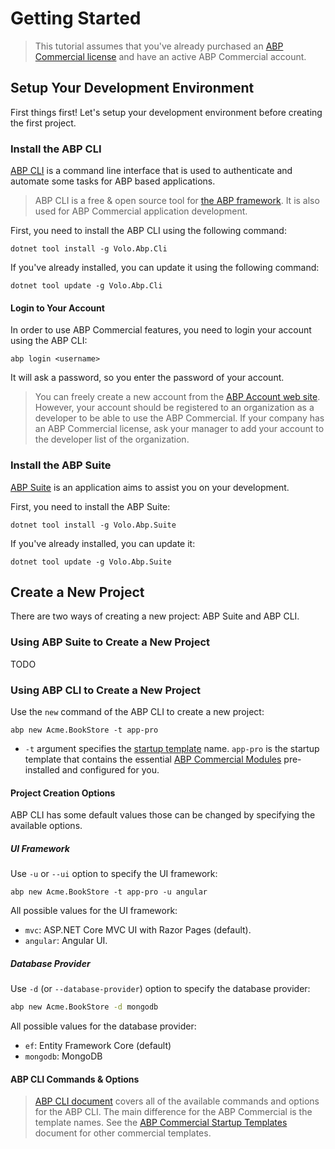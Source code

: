 # Getting Started

> This tutorial assumes that you've already purchased an [ABP Commercial license](https://commercial.abp.io/pricing) and have an active ABP Commercial account.

## Setup Your Development Environment

First things first! Let's setup your development environment before creating the first project.

### Install the ABP CLI

[ABP CLI](https://docs.abp.io/en/abp/latest/CLI) is a command line interface that is used to authenticate and automate some tasks for ABP based applications.

> ABP CLI is a free & open source tool for [the ABP framework](https://abp.io/). It is also used for ABP Commercial application development.

First, you need to install the ABP CLI using the following command:

````shell
dotnet tool install -g Volo.Abp.Cli
````

If you've already installed, you can update it using the following command:

````shell
dotnet tool update -g Volo.Abp.Cli
````

#### Login to Your Account

In order to use ABP Commercial features, you need to login your account using the ABP CLI:

````shell
abp login <username>
````

It will ask a password, so you enter the password of your account.

> You can freely create a new account from the [ABP Account web site](https://account.abp.io/Account/Register). However, your account should be registered to an organization as a developer to be able to use the ABP Commercial. If your company has an ABP Commercial license, ask your manager to add your account to the developer list of the organization.

### Install the ABP Suite

[ABP Suite](Abp-Suite/Index.md) is an application aims to assist you on your development.

First, you need to install the ABP Suite:

````shell
dotnet tool install -g Volo.Abp.Suite
````

If you've already installed, you can update it:

````shell
dotnet tool update -g Volo.Abp.Suite
````

## Create a New Project

There are two ways of creating a new project: ABP Suite and ABP CLI.

### Using ABP Suite to Create a New Project

TODO

### Using ABP CLI to Create a New Project

Use the `new` command of the ABP CLI to create a new project:

````shell
abp new Acme.BookStore -t app-pro
````

* `-t` argument specifies the [startup template](Startup-Templates/Index.md) name. `app-pro` is the startup template that contains the essential [ABP Commercial Modules](https://commercial.abp.io/modules) pre-installed and configured for you.

#### Project Creation Options

ABP CLI has some default values those can be changed by specifying the available options.

##### UI Framework

Use `-u` or `--ui` option to specify the UI framework:

````shell
abp new Acme.BookStore -t app-pro -u angular
````

All possible values for the UI framework:

- `mvc`: ASP.NET Core MVC UI with Razor Pages (default).
- `angular`: Angular UI.

##### Database Provider

Use `-d` (or `--database-provider`) option to specify the database provider:

```bash
abp new Acme.BookStore -d mongodb
```

All possible values for the database provider:

- `ef`: Entity Framework Core (default)
- `mongodb`: MongoDB

#### ABP CLI Commands & Options

> [ABP CLI document](https://docs.abp.io/en/abp/latest/CLI) covers all of the available commands and options for the ABP CLI. The main difference for the ABP Commercial is the template names. See the [ABP Commercial Startup Templates](Startup-Templates/Index.md) document for other commercial templates.

